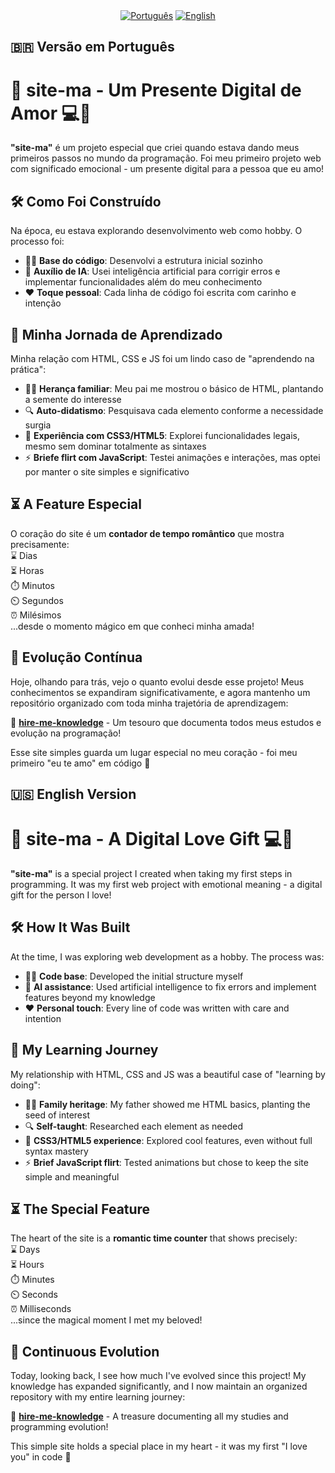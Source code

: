 <div align="center">
  <a href="#portuguese-version"><img src="https://img.shields.io/badge/Português-BR-brightgreen?style=for-the-badge" alt="Português"></a>
  <a href="#english-version"><img src="https://img.shields.io/badge/English-EN-blue?style=for-the-badge" alt="English"></a>
</div>

<!-- Português -->
<h2 id="portuguese-version">🇧🇷 Versão em Português</h2>

# 💖 site-ma - Um Presente Digital de Amor 💻🎁  

**"site-ma"** é um projeto especial que criei quando estava dando meus primeiros passos no mundo da programação. Foi meu primeiro projeto web com significado emocional - um presente digital para a pessoa que eu amo!  

## 🛠️ Como Foi Construído  

Na época, eu estava explorando desenvolvimento web como hobby. O processo foi:  
- 👨‍💻 **Base do código**: Desenvolvi a estrutura inicial sozinho  
- 🤖 **Auxílio de IA**: Usei inteligência artificial para corrigir erros e implementar funcionalidades além do meu conhecimento  
- ❤️ **Toque pessoal**: Cada linha de código foi escrita com carinho e intenção  

## 🌱 Minha Jornada de Aprendizado  

Minha relação com HTML, CSS e JS foi um lindo caso de "aprendendo na prática":  
- 👨‍👦 **Herança familiar**: Meu pai me mostrou o básico de HTML, plantando a semente do interesse  
- 🔍 **Auto-didatismo**: Pesquisava cada elemento conforme a necessidade surgia  
- 🎨 **Experiência com CSS3/HTML5**: Explorei funcionalidades legais, mesmo sem dominar totalmente as sintaxes  
- ⚡ **Briefe flirt com JavaScript**: Testei animações e interações, mas optei por manter o site simples e significativo  

## ⏳ A Feature Especial  

O coração do site é um **contador de tempo romântico** que mostra precisamente:  
⌛ Dias  
⏳ Horas  
⏱️ Minutos  
⏲️ Segundos  
⏰ Milésimos  
...desde o momento mágico em que conheci minha amada!  

## 🚀 Evolução Contínua  

Hoje, olhando para trás, vejo o quanto evolui desde esse projeto! Meus conhecimentos se expandiram significativamente, e agora mantenho um repositório organizado com toda minha trajetória de aprendizagem:  

🔗 **[hire-me-knowledge](https://github.com/Roberote/hire-me-knowledge)** - Um tesouro que documenta todos meus estudos e evolução na programação!  

Esse site simples guarda um lugar especial no meu coração - foi meu primeiro "eu te amo" em código 💌  

<!-- English -->
<h2 id="english-version">🇺🇸 English Version</h2>

# 💖 site-ma - A Digital Love Gift 💻🎁  

**"site-ma"** is a special project I created when taking my first steps in programming. It was my first web project with emotional meaning - a digital gift for the person I love!  

## 🛠️ How It Was Built  

At the time, I was exploring web development as a hobby. The process was:  
- 👨‍💻 **Code base**: Developed the initial structure myself  
- 🤖 **AI assistance**: Used artificial intelligence to fix errors and implement features beyond my knowledge  
- ❤️ **Personal touch**: Every line of code was written with care and intention  

## 🌱 My Learning Journey  

My relationship with HTML, CSS and JS was a beautiful case of "learning by doing":  
- 👨‍👦 **Family heritage**: My father showed me HTML basics, planting the seed of interest  
- 🔍 **Self-taught**: Researched each element as needed  
- 🎨 **CSS3/HTML5 experience**: Explored cool features, even without full syntax mastery  
- ⚡ **Brief JavaScript flirt**: Tested animations but chose to keep the site simple and meaningful  

## ⏳ The Special Feature  

The heart of the site is a **romantic time counter** that shows precisely:  
⌛ Days  
⏳ Hours  
⏱️ Minutes  
⏲️ Seconds  
⏰ Milliseconds  
...since the magical moment I met my beloved!  

## 🚀 Continuous Evolution  

Today, looking back, I see how much I've evolved since this project! My knowledge has expanded significantly, and I now maintain an organized repository with my entire learning journey:  

🔗 **[hire-me-knowledge](https://github.com/Roberote/hire-me-knowledge)** - A treasure documenting all my studies and programming evolution!  

This simple site holds a special place in my heart - it was my first "I love you" in code 💌  

